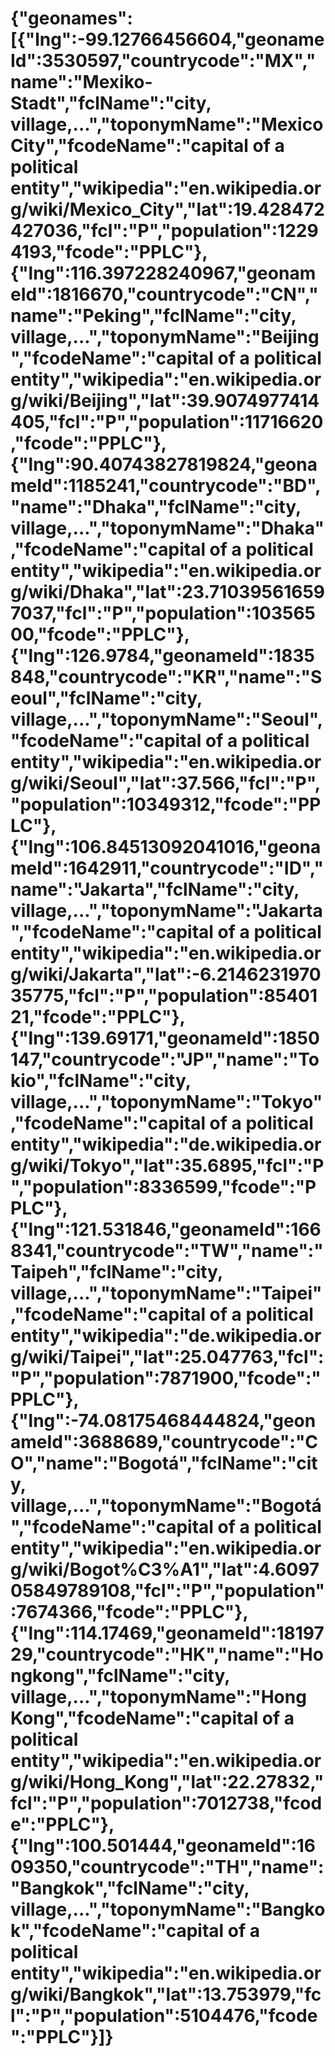 # {"geonames":[{"lng":-99.12766456604,"geonameId":3530597,"countrycode":"MX","name":"Mexiko-Stadt","fclName":"city, village,...","toponymName":"Mexico City","fcodeName":"capital of a political entity","wikipedia":"en.wikipedia.org/wiki/Mexico_City","lat":19.428472427036,"fcl":"P","population":12294193,"fcode":"PPLC"},{"lng":116.397228240967,"geonameId":1816670,"countrycode":"CN","name":"Peking","fclName":"city, village,...","toponymName":"Beijing","fcodeName":"capital of a political entity","wikipedia":"en.wikipedia.org/wiki/Beijing","lat":39.9074977414405,"fcl":"P","population":11716620,"fcode":"PPLC"},{"lng":90.40743827819824,"geonameId":1185241,"countrycode":"BD","name":"Dhaka","fclName":"city, village,...","toponymName":"Dhaka","fcodeName":"capital of a political entity","wikipedia":"en.wikipedia.org/wiki/Dhaka","lat":23.710395616597037,"fcl":"P","population":10356500,"fcode":"PPLC"},{"lng":126.9784,"geonameId":1835848,"countrycode":"KR","name":"Seoul","fclName":"city, village,...","toponymName":"Seoul","fcodeName":"capital of a political entity","wikipedia":"en.wikipedia.org/wiki/Seoul","lat":37.566,"fcl":"P","population":10349312,"fcode":"PPLC"},{"lng":106.84513092041016,"geonameId":1642911,"countrycode":"ID","name":"Jakarta","fclName":"city, village,...","toponymName":"Jakarta","fcodeName":"capital of a political entity","wikipedia":"en.wikipedia.org/wiki/Jakarta","lat":-6.214623197035775,"fcl":"P","population":8540121,"fcode":"PPLC"},{"lng":139.69171,"geonameId":1850147,"countrycode":"JP","name":"Tokio","fclName":"city, village,...","toponymName":"Tokyo","fcodeName":"capital of a political entity","wikipedia":"de.wikipedia.org/wiki/Tokyo","lat":35.6895,"fcl":"P","population":8336599,"fcode":"PPLC"},{"lng":121.531846,"geonameId":1668341,"countrycode":"TW","name":"Taipeh","fclName":"city, village,...","toponymName":"Taipei","fcodeName":"capital of a political entity","wikipedia":"de.wikipedia.org/wiki/Taipei","lat":25.047763,"fcl":"P","population":7871900,"fcode":"PPLC"},{"lng":-74.08175468444824,"geonameId":3688689,"countrycode":"CO","name":"Bogotá","fclName":"city, village,...","toponymName":"Bogotá","fcodeName":"capital of a political entity","wikipedia":"en.wikipedia.org/wiki/Bogot%C3%A1","lat":4.609705849789108,"fcl":"P","population":7674366,"fcode":"PPLC"},{"lng":114.17469,"geonameId":1819729,"countrycode":"HK","name":"Hongkong","fclName":"city, village,...","toponymName":"Hong Kong","fcodeName":"capital of a political entity","wikipedia":"en.wikipedia.org/wiki/Hong_Kong","lat":22.27832,"fcl":"P","population":7012738,"fcode":"PPLC"},{"lng":100.501444,"geonameId":1609350,"countrycode":"TH","name":"Bangkok","fclName":"city, village,...","toponymName":"Bangkok","fcodeName":"capital of a political entity","wikipedia":"en.wikipedia.org/wiki/Bangkok","lat":13.753979,"fcl":"P","population":5104476,"fcode":"PPLC"}]}
